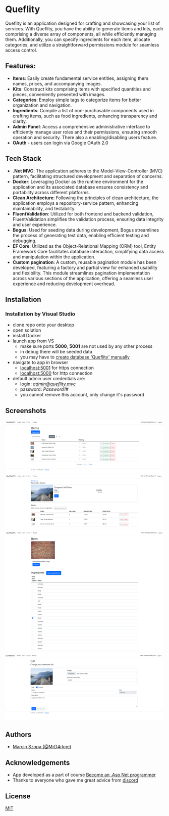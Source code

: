 # Queflity
Queflity is an application designed for crafting and showcasing your list of services. With Queflity, you have the ability to generate items and kits, each comprising a diverse array of components, all while efficiently managing them. Additionally, you can specify ingredients for each item, allocate categories, and utilize a straightforward permissions module for seamless access control.
## Features:
- **Items**: Easily create fundamental service entities, assigning them names, prices, and accompanying images.
- **Kits**: Construct kits comprising items with specified quantities and pieces, conveniently presented with images.
- **Categories**: Employ simple tags to categorize items for better organization and navigation.
- **Ingredients**: Compile a list of non-purchasable components used in crafting items, such as food ingredients, enhancing transparency and clarity.
- **Admin Panel**: Access a comprehensive administrative interface to efficiently manage user roles and their permissions, ensuring smooth operation and security. There also a enabling/disabling users feature.
- **OAuth** - users can login via Google OAuth 2.0

## Tech Stack
- **.Net MVC**: The application adheres to the Model-View-Controller (MVC) pattern, facilitating structured development and separation of concerns.
- **Docker**: Leveraging Docker as the runtime environment for the application and its associated database ensures consistency and portability across different platforms.
- **Clean Architecture**: Following the principles of clean architecture, the application employs a repository-service pattern, enhancing maintainability, and testability.
- **FluentValidation**: Utilized for both frontend and backend validation, FluentValidation simplifies the validation process, ensuring data integrity and user experience.
- **Bogus**: Used for seeding data during development, Bogus streamlines the process of generating test data, enabling efficient testing and debugging.
- **EF Core**: Utilized as the Object-Relational Mapping (ORM) tool, Entity Framework Core facilitates database interaction, simplifying data access and manipulation within the application.
- **Custom pagination**: A custom, reusable pagination module has been developed, featuring a factory and partial view for enhanced usability and flexibility. This module streamlines pagination implementation across various sections of the application, offering a seamless user experience and reducing development overhead.


## Installation
### Installation by Visual Studio
- clone repo onto your desktop
- open solution
- install Docker
- launch app from VS
    - make sure ports **5000**, **5001** are not used by any other process
    - in debug there will be seeded data
    - you may have to [create database 'Queflity' manually](./DBMANUAL)
- navigate to app in browser
    - [localhost:5001](https://localhost:5001) for https connection
    - [localhost:5000](https://localhost:5000) for http connection
- default admin user credentials are:
    - login: *admin@queflity.mvc*
    - password: *Password1#*
    - you cannot remove this account, only change it's password
## Screenshots
<img src="./images/listItems.png" width="500" alt="List items">
<img src="./images/kitDetails.png" width="500" alt="Kit's details">
<img src="./images/itemIngredients.png" width="500" alt="Item's ingredients">
<img src="./images/editKit.png" width="500" alt="Edit kit">


## Authors
- [Marcin Szopa (@MrD4rkne)](https://github.com/MrD4rkne)


## Acknowledgements
 - App developed as a part of course [Become an .Asp Net programmer](https://szkoladotneta.pl/)
 - Thanks to everyone who gave me great advice from [discord](https://discord.com/servers/szkola-dotneta-822236190149050389)


## License
[MIT](./LICENSE.txt)
